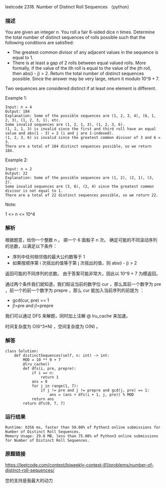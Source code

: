 leetcode 2318. Number of Distinct Roll Sequences （python）



### 描述


You are given an integer n. You roll a fair 6-sided dice n times. Determine the total number of distinct sequences of rolls possible such that the following conditions are satisfied:

* The greatest common divisor of any adjacent values in the sequence is equal to 1.
* There is at least a gap of 2 rolls between equal valued rolls. More formally, if the value of the ith roll is equal to the value of the jth roll, then abs(i - j) > 2.
Return the total number of distinct sequences possible. Since the answer may be very large, return it modulo 10^9 + 7.

Two sequences are considered distinct if at least one element is different.


Example 1:


	Input: n = 4
	Output: 184
	Explanation: Some of the possible sequences are (1, 2, 3, 4), (6, 1, 2, 3), (1, 2, 3, 1), etc.
	Some invalid sequences are (1, 2, 1, 3), (1, 2, 3, 6).
	(1, 2, 1, 3) is invalid since the first and third roll have an equal value and abs(1 - 3) = 2 (i and j are 1-indexed).
	(1, 2, 3, 6) is invalid since the greatest common divisor of 3 and 6 = 3.
	There are a total of 184 distinct sequences possible, so we return 184.
	
Example 2:


	Input: n = 2
	Output: 22
	Explanation: Some of the possible sequences are (1, 2), (2, 1), (3, 2).
	Some invalid sequences are (3, 6), (2, 4) since the greatest common divisor is not equal to 1.
	There are a total of 22 distinct sequences possible, so we return 22.




Note:


1 <= n <= 10^4

### 解析

根据题意，给你一个整数 n 。 掷一个 6 面骰子 n 次。 确定可能的不同滚动序列的总数，以满足以下条件：

* 序列中任何相邻值的最大公约数等于 1 
* 如果按顺序第 i 次摇出的值等于第 j 次摇出的值，则 abs(i - j) > 2

返回可能的不同序列的总数。 由于答案可能非常大，因此以 10^9 + 7 为模返回。

通过两个条件我们就知道，我们假设当前的数字位 cur ，那么其前一个数字为 pre ，前一个的前一个数字为 prepre ，那么 cur 能加入当前序列的前提为 ：

* 	gcd(cur, pre) == 1
* 	j!=pre and j!=prepre
	
我们可以通过 DFS 来解题，同时加上注解 @ lru_cache 来加速。

时间复杂度为 O(6^3\*N) ，空间复杂度为 O(N) 。


### 解答
				

	class Solution:
	    def distinctSequences(self, n: int) -> int:
	        MOD = 10 ** 9 + 7
	        @lru_cache()
	        def dfs(i, pre, prepre): 
	            if i == n:   
	                return 1
	            ans = 0
	            for j in range(1, 7):
	                if j != pre and j != prepre and gcd(j, pre) == 1:   
	                    ans = (ans + dfs(i + 1, j, pre)) % MOD
	            return ans
	        return dfs(0, 7, 7)
            	      
			
### 运行结果


	Runtime: 6356 ms, faster than 50.00% of Python3 online submissions for Number of Distinct Roll Sequences.
	Memory Usage: 29.8 MB, less than 75.00% of Python3 online submissions for Number of Distinct Roll Sequences.

### 原题链接

https://leetcode.com/contest/biweekly-contest-81/problems/number-of-distinct-roll-sequences/


您的支持是我最大的动力
